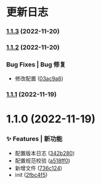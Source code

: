 # 更新日志 


### [1.1.3](https://gitee.com/cyq13/cz-utils/compare/v1.1.2...v1.1.3) (2022-11-20)

### [1.1.2](https://gitee.com/cyq13/cz-utils/compare/v1.1.1...v1.1.2) (2022-11-20)


###   Bug Fixes | Bug 修复

* 修改配置 ([03ac9a6](https://gitee.com/cyq13/cz-utils/commit/03ac9a642784db27ee3c273059b91172906e1add))

### [1.1.1](https://gitee.com/cyq13/cz-utils/compare/v1.1.0...v1.1.1) (2022-11-19)

# 1.1.0 (2022-11-19)


### ✨ Features | 新功能

* 配置版本日志 ([342b280](https://gitee.com/cyq13/cz-utils/commit/342b280))
* 配置规范校验 ([a518ff0](https://gitee.com/cyq13/cz-utils/commit/a518ff0))
* 新增文件 ([736c124](https://gitee.com/cyq13/cz-utils/commit/736c124))
* init ([2fbc4f5](https://gitee.com/cyq13/cz-utils/commit/2fbc4f5))



